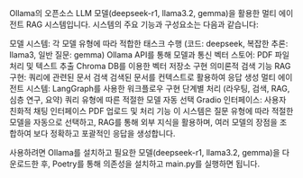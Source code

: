 Ollama의 오픈소스 LLM 모델(deepseek-r1, llama3.2, gemma)을 활용한 멀티 에이전트 RAG 시스템입니다. 시스템의 주요 기능과 구성요소는 다음과 같습니다:

모델 시스템:
각 모델 유형에 따라 적합한 태스크 수행 (코드: deepseek, 복잡한 추론: llama3, 일반 질문: gemma)
Ollama API를 통해 모델과 통신
벡터 스토어:
PDF 파일 처리 및 텍스트 추출
Chroma DB를 이용한 벡터 저장소 구현
의미론적 검색 기능
RAG 구현:
쿼리에 관련된 문서 검색
검색된 문서를 컨텍스트로 활용하여 응답 생성
멀티 에이전트 시스템:
LangGraph를 사용한 워크플로우 구현
단계별 처리 (라우팅, 검색, RAG, 심층 연구, 요약)
쿼리 유형에 따른 적절한 모델 자동 선택
Gradio 인터페이스:
사용자 친화적 채팅 인터페이스
PDF 업로드 및 처리 기능
이 시스템은 질문 유형에 따라 적절한 모델을 자동으로 선택하고, RAG를 통해 외부 지식을 활용하며, 여러 모델의 장점을 조합하여 보다 정확하고 포괄적인 응답을 생성합니다.

사용하려면 Ollama를 설치하고 필요한 모델(deepseek-r1, llama3.2, gemma)을 다운로드한 후, Poetry를 통해 의존성을 설치하고 main.py를 실행하면 됩니다.
